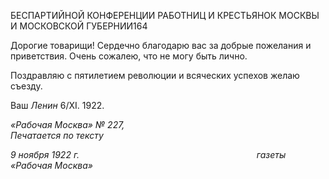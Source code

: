 БЕСПАРТИЙНОЙ КОНФЕРЕНЦИИ РАБОТНИЦ И КРЕСТЬЯНОК МОСКВЫ И МОСКОВСКОЙ ГУБЕРНИИ164

Дорогие товарищи! Сердечно благодарю вас за добрые пожелания и приветствия. Очень сожалею, что не могу быть лично.

Поздравляю с пятилетием революции и всяческих успехов желаю съезду.

Ваш _Ленин_ 6/XI. 1922.

_«Рабочая Москва» № 227,                                                                  Печатается по тексту_

_9 ноября 1922 г.                                                                        газеты «Рабочая Москва»_